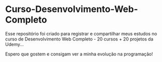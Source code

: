 # Curso-Desenvolvimento-Web-Completo
Esse repositório foi criado para registrar e compartilhar meus estudos no curso de Desenvolvimento Web Completo - 20 cursos + 20 projetos da Udemy... 

Espero que gostem e consigam ver a minha evolução na programação!

